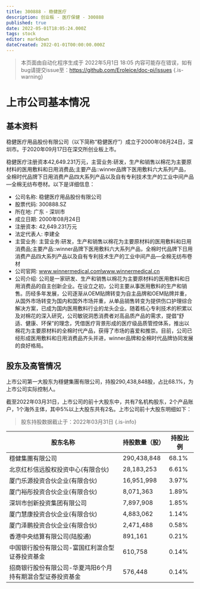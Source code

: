 ```yaml
---
title: 300888 - 稳健医疗
description: 创业板 - 医疗保健 - 300888
published: true
date: 2022-05-01T18:05:24.000Z
tags: stock
editor: markdown
dateCreated: 2022-01-01T00:00:00.000Z
---
```


> 本页面由自动化程序生成于 2022年5月1日 18:05
> 内容可能存在错误，如有bug请提交issue至：https://github.com/Eroleice/doc-pi/issues
{.is-warning}

# 上市公司基本情况

## 基本资料

稳健医疗用品股份有限公司（以下简称“稳健医疗”）成立于2000年08月24日，深圳市。于2020年09月17日在深交所创业板上市。

稳健医疗注册资本42,649.231万元，主营业务:研发，生产和销售以棉花为主要原材料的医用敷料和日用消费品;主要产品::winner品牌下医用敷料六大系列产品，全棉时代品牌下日用消费产品四大系列产品以及自有专利技术生产的工业中间产品—全棉无纺布卷材。以下是详细信息：

- 公司名称: 稳健医疗用品股份有限公司
- 股票代码: 300888.SZ
- 所在地: 广东 - 深圳市
- 成立日期: 2000年08月24日
- 注册资本: 42,649.231万元
- 法定代表人: 李建全
- 主营业务: 主营业务:研发，生产和销售以棉花为主要原材料的医用敷料和日用消费品;主要产品::winner品牌下医用敷料六大系列产品，全棉时代品牌下日用消费产品四大系列产品以及自有专利技术生产的工业中间产品—全棉无纺布卷材
- 公司官网: www.winnermedical.com\www.winnermedical.cn
- 公司介绍: 公司是一家研发、生产和销售以棉花为主要原材料的医用敷料和日用消费品的自主创新企业。在设立之初，公司主要从事医用敷料的生产和销售。历经多年发展，公司逐渐从OEM贴牌转变为自主品牌和OEM贴牌并重，从国外市场转变为国内和国外市场并重，从单品销售转变为提供伤口护理综合解决方案，已成为国内医用敷料行业的龙头企业。随着核心专利技术的积累以及对棉花的深入研究，公司敏锐洞悉消费者对高品质产品的需求，提倡“舒适、健康、环保”的理念，凭借医疗背景形成的医疗级品质管控体系，推出以棉花为主要原材料的全棉时代产品，获得了市场的喜爱和推崇。目前，公司已经形成医用敷料和日用消费品齐头并进，winner品牌和全棉时代品牌协同发展的良好格局。


## 股东及高管情况

上市公司第一大股东为穩健集團有限公司，持股290,438,848股，占比68.1%，为上市公司实际控制人。

截至2022年03月31日，上市公司的前十大股东中，共有7名机构股东，2个产品账户，1个海外主体，其中5%以上大股东共有2名。上市公司前十大股东明细如下：

> 股东持股数据截止于：2022年03月31日
{.is-info}

| 股东名称 | 持股数量（股） | 持股比例 |
| --- | --- | --- |
| 穩健集團有限公司 | 290,438,848 | 68.1% |
| 北京红杉信远股权投资中心(有限合伙) | 28,183,253 | 6.61% |
| 厦门乐源投资合伙企业(有限合伙) | 16,951,998 | 3.97% |
| 厦门裕彤投资合伙企业(有限合伙) | 8,071,363 | 1.89% |
| 深圳市创新投资集团有限公司 | 7,897,908 | 1.85% |
| 厦门慧康投资合伙企业(有限合伙) | 4,883,062 | 1.14% |
| 厦门泽鹏投资合伙企业(有限合伙) | 2,471,488 | 0.58% |
| 香港中央结算有限公司(陆股通) | 891,161 | 0.21% |
| 中国银行股份有限公司-富国红利混合型证券投资基金 | 610,758 | 0.14% |
| 招商银行股份有限公司-华夏鸿阳6个月持有期混合型证券投资基金 | 576,448 | 0.14% |




